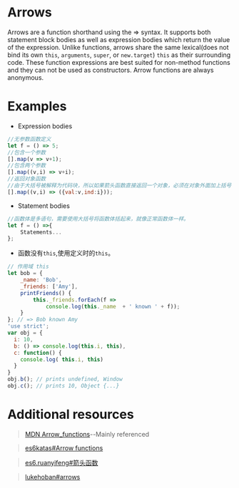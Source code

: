 # Arrows
Arrows are a function shorthand using the => syntax.
It supports both statement block bodies as well as expression bodies which return the value of the expression.
Unlike functions, arrows share the same lexical(does not bind its own `this`, `arguments`, `super`, or `new.target`) `this` as their surrounding code. 
These function expressions are best suited for non-method functions and they can not be used as constructors.
Arrow functions are always anonymous.

# Examples
* Expression bodies
```javascript
//无参数函数定义
let f = () => 5;
//包含一个参数
[].map(v => v+1);
//包含两个参数
[].map((v,i) => v+i);
//返回对象函数
//由于大括号被解释为代码块，所以如果箭头函数直接返回一个对象，必须在对象外面加上括号
[].map((v,i) => ({val:v,ind:i}));
```
* Statement bodies
```javascript
//函数体是多语句，需要使用大括号将函数体括起来，就像正常函数体一样。
let f = () =>{
    Statements...
};
```
* 函数没有`this`,使用定义时的`this`。
```javascript
// 作用域 this
let bob = {
    _name: 'Bob',
    _friends: ['Amy'],
    printFriends() {
        this._friends.forEach(f => 
            console.log(this._name  + ' known ' + f));
    }    
}; // => Bob known Amy
'use strict';
var obj = {
  i: 10,
  b: () => console.log(this.i, this),
  c: function() {
    console.log( this.i, this)
  }
}
obj.b(); // prints undefined, Window
obj.c(); // prints 10, Object {...}
```
# Additional resources

>[MDN Arrow_functions](https://developer.mozilla.org/en-US/docs/Web/JavaScript/Reference/Functions/Arrow_functions)--Mainly referenced

>[es6katas#Arrow functions](http://es6katas.org/)

>[es6.ruanyifeng#箭头函数](http://es6.ruanyifeng.com/#docs/function#箭头函数)

>[lukehoban#arrows](https://github.com/lukehoban/es6features#arrows)